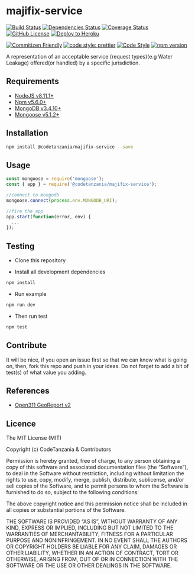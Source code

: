 # majifix-service

[![Build Status](https://travis-ci.org/CodeTanzania/majifix-service.svg?branch=develop)](https://travis-ci.org/CodeTanzania/majifix-service)
[![Dependencies Status](https://david-dm.org/CodeTanzania/majifix-service.svg)](https://david-dm.org/CodeTanzania/majifix-service)
[![Coverage Status](https://coveralls.io/repos/github/CodeTanzania/majifix-service/badge.svg?branch=develop)](https://coveralls.io/github/CodeTanzania/majifix-service?branch=develop)
[![GitHub License](https://img.shields.io/github/license/CodeTanzania/majifix-service)](https://github.com/CodeTanzania/majifix-service/blob/develop/LICENSE)
[![Deploy to Heroku](https://www.herokucdn.com/deploy/button.png)](https://heroku.com/deploy?template=https://github.com/CodeTanzania/majifix-service/tree/develop) 

[![Commitizen Friendly](https://img.shields.io/badge/commitizen-friendly-brightgreen.svg)](http://commitizen.github.io/cz-cli/)
[![code style: prettier](https://img.shields.io/badge/code_style-prettier-ff69b4.svg)](https://github.com/prettier/prettier)
[![Code Style](https://badgen.net/badge/code%20style/airbnb/ff5a5f?icon=airbnb)](https://github.com/airbnb/javascript)
[![npm version](https://img.shields.io/npm/v/@codetanzania/majifix-service)](https://www.npmjs.com/package/@codetanzania/majifix-service)

A representation of an acceptable service (request types)(e.g Water Leakage) offered(or handled) by a specific jurisdiction.

## Requirements

- [NodeJS v8.11.1+](https://nodejs.org)
- [Npm v5.6.0+](https://www.npmjs.com/)
- [MongoDB v3.4.10+](https://www.mongodb.com/)
- [Mongoose v5.1.2+](https://github.com/Automattic/mongoose)

## Installation

```sh
npm install @codetanzania/majifix-service --save
```

## Usage

```js
const mongoose = require('mongoose');
const { app } = require('@codetanzania/majifix-service');

//connect to mongodb
mongoose.connect(process.env.MONGODB_URI);

//fire the app
app.start(function(error, env) {
  ...
});
```

## Testing

- Clone this repository

- Install all development dependencies

```sh
npm install
```

- Run example

```sh
npm run dev
```

- Then run test

```sh
npm test
```

## Contribute

It will be nice, if you open an issue first so that we can know what is going on, then, fork this repo and push in your ideas. Do not forget to add a bit of test(s) of what value you adding.

## References

- [Open311 GeoReport v2](http://wiki.open311.org/GeoReport_v2/)

## Licence

The MIT License (MIT)

Copyright (c) CodeTanzania & Contributors

Permission is hereby granted, free of charge, to any person obtaining a copy of this software and associated documentation files (the “Software”), to deal in the Software without restriction, including without limitation the rights to use, copy, modify, merge, publish, distribute, sublicense, and/or sell copies of the Software, and to permit persons to whom the Software is furnished to do so, subject to the following conditions:

The above copyright notice and this permission notice shall be included in all copies or substantial portions of the Software.

THE SOFTWARE IS PROVIDED “AS IS”, WITHOUT WARRANTY OF ANY KIND, EXPRESS OR IMPLIED, INCLUDING BUT NOT LIMITED TO THE WARRANTIES OF MERCHANTABILITY, FITNESS FOR A PARTICULAR PURPOSE AND NONINFRINGEMENT. IN NO EVENT SHALL THE AUTHORS OR COPYRIGHT HOLDERS BE LIABLE FOR ANY CLAIM, DAMAGES OR OTHER LIABILITY, WHETHER IN AN ACTION OF CONTRACT, TORT OR OTHERWISE, ARISING FROM, OUT OF OR IN CONNECTION WITH THE SOFTWARE OR THE USE OR OTHER DEALINGS IN THE SOFTWARE.
